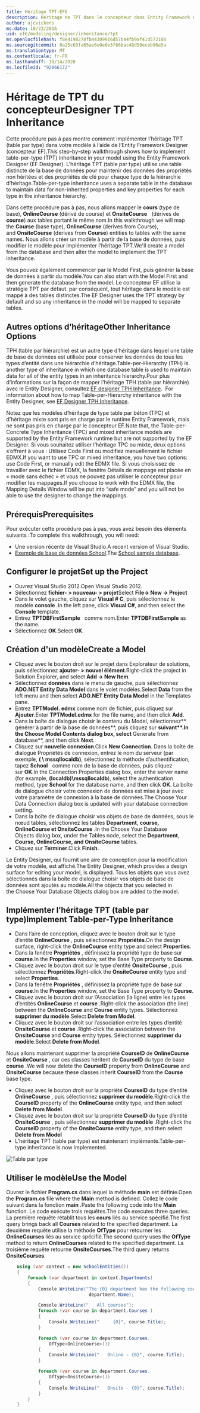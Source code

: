```yaml
---
title: Héritage TPT-EF6
description: Héritage de TPT dans le concepteur dans Entity Framework 6
author: ajcvickers
ms.date: 10/23/2016
uid: ef6/modeling/designer/inheritance/tpt
ms.openlocfilehash: f8e4198278fb44309916d57b44fb9af41d572108
ms.sourcegitcommit: 0a25c03fa65ae6e0e0e3f66bac48d59eceb96a5a
ms.translationtype: MT
ms.contentlocale: fr-FR
ms.lasthandoff: 10/14/2020
ms.locfileid: "92066172"
---
```

# <a name="designer-tpt-inheritance"></a><span data-ttu-id="78e3f-103">Héritage de TPT du concepteur</span><span class="sxs-lookup"><span data-stu-id="78e3f-103">Designer TPT Inheritance</span></span>
<span data-ttu-id="78e3f-104">Cette procédure pas à pas montre comment implémenter l’héritage TPT (table par type) dans votre modèle à l’aide de l’Entity Framework Designer (concepteur EF).</span><span class="sxs-lookup"><span data-stu-id="78e3f-104">This step-by-step walkthrough shows how to implement table-per-type (TPT) inheritance in your model using the Entity Framework Designer (EF Designer).</span></span> <span data-ttu-id="78e3f-105">L'héritage TPT (table par type) utilise une table distincte de la base de données pour maintenir des données des propriétés non héritées et des propriétés de clé pour chaque type de la hiérarchie d'héritage.</span><span class="sxs-lookup"><span data-stu-id="78e3f-105">Table-per-type inheritance uses a separate table in the database to maintain data for non-inherited properties and key properties for each type in the inheritance hierarchy.</span></span>

<span data-ttu-id="78e3f-106">Dans cette procédure pas à pas, nous allons mapper le **cours** (type de base), **OnlineCourse** (dérivé de course) et **OnsiteCourse**   (dérives de **course**) aux tables portant le même nom.</span><span class="sxs-lookup"><span data-stu-id="78e3f-106">In this walkthrough we will map the **Course** (base type), **OnlineCourse** (derives from Course), and **OnsiteCourse** (derives from **Course**) entities to tables with the same names.</span></span> <span data-ttu-id="78e3f-107">Nous allons créer un modèle à partir de la base de données, puis modifier le modèle pour implémenter l’héritage TPT.</span><span class="sxs-lookup"><span data-stu-id="78e3f-107">We'll create a model from the database and then alter the model to implement the TPT inheritance.</span></span>

<span data-ttu-id="78e3f-108">Vous pouvez également commencer par le Model First, puis générer la base de données à partir du modèle.</span><span class="sxs-lookup"><span data-stu-id="78e3f-108">You can also start with the Model First and then generate the database from the model.</span></span> <span data-ttu-id="78e3f-109">Le concepteur EF utilise la stratégie TPT par défaut. par conséquent, tout héritage dans le modèle est mappé à des tables distinctes.</span><span class="sxs-lookup"><span data-stu-id="78e3f-109">The EF Designer uses the TPT strategy by default and so any inheritance in the model will be mapped to separate tables.</span></span>

## <a name="other-inheritance-options"></a><span data-ttu-id="78e3f-110">Autres options d’héritage</span><span class="sxs-lookup"><span data-stu-id="78e3f-110">Other Inheritance Options</span></span>

<span data-ttu-id="78e3f-111">TPH (table par hiérarchie) est un autre type d’héritage dans lequel une table de base de données est utilisée pour conserver les données de tous les types d’entité dans une hiérarchie d’héritage.</span><span class="sxs-lookup"><span data-stu-id="78e3f-111">Table-per-Hierarchy (TPH) is another type of inheritance in which one database table is used to maintain data for all of the entity types in an inheritance hierarchy.</span></span><span data-ttu-id="78e3f-112">Pour plus d’informations sur la façon de mapper l’héritage TPH (table par hiérarchie) avec le Entity Designer, consultez [EF designer TPH Inheritance](xref:ef6/modeling/designer/inheritance/tph).</span><span class="sxs-lookup"><span data-stu-id="78e3f-112">  For information about how to map Table-per-Hierarchy inheritance with the Entity Designer, see [EF Designer TPH Inheritance](xref:ef6/modeling/designer/inheritance/tph).</span></span> 

<span data-ttu-id="78e3f-113">Notez que les modèles d’héritage de type table par béton (TPC) et d’héritage mixte sont pris en charge par le runtime Entity Framework, mais ne sont pas pris en charge par le concepteur EF.</span><span class="sxs-lookup"><span data-stu-id="78e3f-113">Note that, the Table-per-Concrete Type Inheritance (TPC) and mixed inheritance models are supported by the Entity Framework runtime but are not supported by the EF Designer.</span></span> <span data-ttu-id="78e3f-114">Si vous souhaitez utiliser l’héritage TPC ou mixte, deux options s’offrent à vous : Utilisez Code First ou modifiez manuellement le fichier EDMX.</span><span class="sxs-lookup"><span data-stu-id="78e3f-114">If you want to use TPC or mixed inheritance, you have two options: use Code First, or manually edit the EDMX file.</span></span> <span data-ttu-id="78e3f-115">Si vous choisissez de travailler avec le fichier EDMX, la fenêtre Détails de mappage est placée en « mode sans échec » et vous ne pouvez pas utiliser le concepteur pour modifier les mappages.</span><span class="sxs-lookup"><span data-stu-id="78e3f-115">If you choose to work with the EDMX file, the Mapping Details Window will be put into “safe mode” and you will not be able to use the designer to change the mappings.</span></span>

## <a name="prerequisites"></a><span data-ttu-id="78e3f-116">Prérequis</span><span class="sxs-lookup"><span data-stu-id="78e3f-116">Prerequisites</span></span>

<span data-ttu-id="78e3f-117">Pour exécuter cette procédure pas à pas, vous avez besoin des éléments suivants :</span><span class="sxs-lookup"><span data-stu-id="78e3f-117">To complete this walkthrough, you will need:</span></span>

- <span data-ttu-id="78e3f-118">Une version récente de Visual Studio.</span><span class="sxs-lookup"><span data-stu-id="78e3f-118">A recent version of Visual Studio.</span></span>
- <span data-ttu-id="78e3f-119">[Exemple de base de données School](xref:ef6/resources/school-database).</span><span class="sxs-lookup"><span data-stu-id="78e3f-119">The [School sample database](xref:ef6/resources/school-database).</span></span>

## <a name="set-up-the-project"></a><span data-ttu-id="78e3f-120">Configurer le projet</span><span class="sxs-lookup"><span data-stu-id="78e3f-120">Set up the Project</span></span>

-   <span data-ttu-id="78e3f-121">Ouvrez Visual Studio 2012.</span><span class="sxs-lookup"><span data-stu-id="78e3f-121">Open Visual Studio 2012.</span></span>
-   <span data-ttu-id="78e3f-122">Sélectionnez **fichier- &gt; nouveau- &gt; projet**</span><span class="sxs-lookup"><span data-stu-id="78e3f-122">Select **File-&gt; New -&gt; Project**</span></span>
-   <span data-ttu-id="78e3f-123">Dans le volet gauche, cliquez sur **Visual \# C**, puis sélectionnez le modèle **console** .</span><span class="sxs-lookup"><span data-stu-id="78e3f-123">In the left pane, click **Visual C\#**, and then select the **Console** template.</span></span>
-   <span data-ttu-id="78e3f-124">Entrez **TPTDBFirstSample**   comme nom.</span><span class="sxs-lookup"><span data-stu-id="78e3f-124">Enter **TPTDBFirstSample** as the name.</span></span>
-   <span data-ttu-id="78e3f-125">Sélectionnez **OK**.</span><span class="sxs-lookup"><span data-stu-id="78e3f-125">Select **OK**.</span></span>

## <a name="create-a-model"></a><span data-ttu-id="78e3f-126">Création d'un modèle</span><span class="sxs-lookup"><span data-stu-id="78e3f-126">Create a Model</span></span>

-   <span data-ttu-id="78e3f-127">Cliquez avec le bouton droit sur le projet dans Explorateur de solutions, puis sélectionnez **ajouter- &gt; nouvel élément**.</span><span class="sxs-lookup"><span data-stu-id="78e3f-127">Right-click the project in Solution Explorer, and select **Add -&gt; New Item**.</span></span>
-   <span data-ttu-id="78e3f-128">Sélectionnez **données** dans le menu de gauche, puis sélectionnez **ADO.NET Entity Data Model** dans le volet modèles.</span><span class="sxs-lookup"><span data-stu-id="78e3f-128">Select **Data** from the left menu and then select **ADO.NET Entity Data Model** in the Templates pane.</span></span>
-   <span data-ttu-id="78e3f-129">Entrez **TPTModel. edmx** comme nom de fichier, puis cliquez sur **Ajouter**.</span><span class="sxs-lookup"><span data-stu-id="78e3f-129">Enter **TPTModel.edmx** for the file name, and then click **Add**.</span></span>
-   <span data-ttu-id="78e3f-130">Dans la boîte de dialogue choisir le contenu du Model, sélectionnez\*\*   générer à partir de la base de données**, puis cliquez sur **suivant\*\*.</span><span class="sxs-lookup"><span data-stu-id="78e3f-130">In the Choose Model Contents dialog box, select** Generate from database**, and then click **Next**.</span></span>
-   <span data-ttu-id="78e3f-131">Cliquez sur **nouvelle connexion**.</span><span class="sxs-lookup"><span data-stu-id="78e3f-131">Click **New Connection**.</span></span>
    <span data-ttu-id="78e3f-132">Dans la boîte de dialogue Propriétés de connexion, entrez le nom du serveur (par exemple, **( \\ mssqllocaldb)**, sélectionnez la méthode d’authentification, tapez **School**   comme nom de la base de données, puis cliquez sur **OK**.</span><span class="sxs-lookup"><span data-stu-id="78e3f-132">In the Connection Properties dialog box, enter the server name (for example, **(localdb)\\mssqllocaldb**), select the authentication method, type **School** for the database name, and then click **OK**.</span></span>
    <span data-ttu-id="78e3f-133">La boîte de dialogue choisir votre connexion de données est mise à jour avec votre paramètre de connexion à la base de données.</span><span class="sxs-lookup"><span data-stu-id="78e3f-133">The Choose Your Data Connection dialog box is updated with your database connection setting.</span></span>
-   <span data-ttu-id="78e3f-134">Dans la boîte de dialogue choisir vos objets de base de données, sous le nœud tables, sélectionnez les tables **Department**, **course, OnlineCourse et OnsiteCourse** .</span><span class="sxs-lookup"><span data-stu-id="78e3f-134">In the Choose Your Database Objects dialog box, under the Tables node, select the **Department**, **Course, OnlineCourse, and OnsiteCourse** tables.</span></span>
-   <span data-ttu-id="78e3f-135">Cliquez sur **Terminer**.</span><span class="sxs-lookup"><span data-stu-id="78e3f-135">Click **Finish**.</span></span>

<span data-ttu-id="78e3f-136">Le Entity Designer, qui fournit une aire de conception pour la modification de votre modèle, est affiché.</span><span class="sxs-lookup"><span data-stu-id="78e3f-136">The Entity Designer, which provides a design surface for editing your model, is displayed.</span></span> <span data-ttu-id="78e3f-137">Tous les objets que vous avez sélectionnés dans la boîte de dialogue choisir vos objets de base de données sont ajoutés au modèle.</span><span class="sxs-lookup"><span data-stu-id="78e3f-137">All the objects that you selected in the Choose Your Database Objects dialog box are added to the model.</span></span>

## <a name="implement-table-per-type-inheritance"></a><span data-ttu-id="78e3f-138">Implémenter l’héritage TPT (table par type)</span><span class="sxs-lookup"><span data-stu-id="78e3f-138">Implement Table-per-Type Inheritance</span></span>

-   <span data-ttu-id="78e3f-139">Dans l’aire de conception, cliquez avec le bouton droit sur le type d’entité **OnlineCourse** , puis sélectionnez **Propriétés**.</span><span class="sxs-lookup"><span data-stu-id="78e3f-139">On the design surface, right-click the **OnlineCourse** entity type and select **Properties**.</span></span>
-   <span data-ttu-id="78e3f-140">Dans la fenêtre **Propriétés** , définissez la propriété type de base sur **course**.</span><span class="sxs-lookup"><span data-stu-id="78e3f-140">In the **Properties** window, set the Base Type property to **Course**.</span></span>
-   <span data-ttu-id="78e3f-141">Cliquez avec le bouton droit sur le type d’entité **OnsiteCourse** , puis sélectionnez **Propriétés**.</span><span class="sxs-lookup"><span data-stu-id="78e3f-141">Right-click the **OnsiteCourse** entity type and select **Properties**.</span></span>
-   <span data-ttu-id="78e3f-142">Dans la fenêtre **Propriétés** , définissez la propriété type de base sur **course**.</span><span class="sxs-lookup"><span data-stu-id="78e3f-142">In the **Properties** window, set the Base Type property to **Course**.</span></span>
-   <span data-ttu-id="78e3f-143">Cliquez avec le bouton droit sur l’Association (la ligne) entre les types d’entités **OnlineCourse** et **course** .</span><span class="sxs-lookup"><span data-stu-id="78e3f-143">Right-click the association (the line) between the **OnlineCourse** and **Course** entity types.</span></span>
    <span data-ttu-id="78e3f-144">Sélectionnez **supprimer du modèle**.</span><span class="sxs-lookup"><span data-stu-id="78e3f-144">Select **Delete from Model**.</span></span>
-   <span data-ttu-id="78e3f-145">Cliquez avec le bouton droit sur l’association entre les types d’entité **OnsiteCourse** et **course** .</span><span class="sxs-lookup"><span data-stu-id="78e3f-145">Right-click the association between the **OnsiteCourse** and **Course** entity types.</span></span>
    <span data-ttu-id="78e3f-146">Sélectionnez **supprimer du modèle**.</span><span class="sxs-lookup"><span data-stu-id="78e3f-146">Select **Delete from Model**.</span></span>

<span data-ttu-id="78e3f-147">Nous allons maintenant supprimer la propriété **CourseID** de **OnlineCourse** et **OnsiteCourse** , car ces classes héritent de **CourseID** du type de base **course** .</span><span class="sxs-lookup"><span data-stu-id="78e3f-147">We will now delete the **CourseID** property from **OnlineCourse** and **OnsiteCourse** because these classes inherit **CourseID** from the **Course** base type.</span></span>

-   <span data-ttu-id="78e3f-148">Cliquez avec le bouton droit sur la propriété **CourseID** du type d’entité **OnlineCourse** , puis sélectionnez **supprimer du modèle**.</span><span class="sxs-lookup"><span data-stu-id="78e3f-148">Right-click the **CourseID** property of the **OnlineCourse** entity type, and then select **Delete from Model**.</span></span>
-   <span data-ttu-id="78e3f-149">Cliquez avec le bouton droit sur la propriété **CourseID** du type d’entité **OnsiteCourse** , puis sélectionnez **supprimer du modèle** .</span><span class="sxs-lookup"><span data-stu-id="78e3f-149">Right-click the **CourseID** property of the **OnsiteCourse** entity type, and then select **Delete from Model**</span></span>
-   <span data-ttu-id="78e3f-150">L'héritage TPT (table par type) est maintenant implémenté.</span><span class="sxs-lookup"><span data-stu-id="78e3f-150">Table-per-type inheritance is now implemented.</span></span>

![Table par type](~/ef6/media/tpt.png)

## <a name="use-the-model"></a><span data-ttu-id="78e3f-152">Utiliser le modèle</span><span class="sxs-lookup"><span data-stu-id="78e3f-152">Use the Model</span></span>

<span data-ttu-id="78e3f-153">Ouvrez le fichier **Program.cs** dans lequel la méthode **main** est définie.</span><span class="sxs-lookup"><span data-stu-id="78e3f-153">Open the **Program.cs** file where the **Main** method is defined.</span></span> <span data-ttu-id="78e3f-154">Collez le code suivant dans la fonction **main** .</span><span class="sxs-lookup"><span data-stu-id="78e3f-154">Paste the following code into the **Main** function.</span></span> <span data-ttu-id="78e3f-155">Le code exécute trois requêtes.</span><span class="sxs-lookup"><span data-stu-id="78e3f-155">The code executes three queries.</span></span> <span data-ttu-id="78e3f-156">La première requête rétablit tous les **cours** liés au service spécifié.</span><span class="sxs-lookup"><span data-stu-id="78e3f-156">The first query brings back all **Courses** related to the specified department.</span></span> <span data-ttu-id="78e3f-157">La deuxième requête utilise la méthode **OfType** pour retourner les **OnlineCourses** liés au service spécifié.</span><span class="sxs-lookup"><span data-stu-id="78e3f-157">The second query uses the **OfType** method to return **OnlineCourses** related to the specified department.</span></span> <span data-ttu-id="78e3f-158">La troisième requête retourne **OnsiteCourses**.</span><span class="sxs-lookup"><span data-stu-id="78e3f-158">The third query returns **OnsiteCourses**.</span></span>

``` csharp
    using (var context = new SchoolEntities())
    {
        foreach (var department in context.Departments)
        {
            Console.WriteLine("The {0} department has the following courses:",
                               department.Name);

            Console.WriteLine("   All courses");
            foreach (var course in department.Courses )
            {
                Console.WriteLine("     {0}", course.Title);
            }

            foreach (var course in department.Courses.
                OfType<OnlineCourse>())
            {
                Console.WriteLine("   Online - {0}", course.Title);
            }

            foreach (var course in department.Courses.
                OfType<OnsiteCourse>())
            {
                Console.WriteLine("   Onsite - {0}", course.Title);
            }
        }
    }
```
